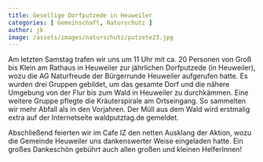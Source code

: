 ```yaml
---
title: Gesellige Dorfputzede in Heuweiler
categories: [ Gemeinschaft, Naturschutz ]
author: jk
image: /assets/images/naturschutz/putzete23.jpg
---
```

Am  letzten Samstag trafen wir uns um 11 Uhr mit ca. 20 Personen von Groß bis Klein am Rathaus in Heuweiler zur jährlichen Dorfputzede (in Heuweiler), wozu die AG Naturfreude der Bürgerrunde Heuweiler aufgerufen hatte. Es wurden drei Gruppen gebildet, um das gesamte Dorf und die nähere Umgebung von der Flur bis zum Wald in Heuweiler zu durchkämmen. Eine weitere Gruppe pflegte die Kräuterspirale am Ortseingang. So sammelten wir mehr Abfall als in den Vorjahren. Der Müll aus dem Wald wird erstmalig extra auf der Internetseite waldputztag.de gemeldet.

Abschließend feierten wir im Cafe IZ den netten Ausklang der Aktion, wozu die Gemeinde Heuweiler uns dankenswerter Weise eingeladen hatte. Ein großes Dankeschön gebührt auch allen großen und kleinen HelferInnen!